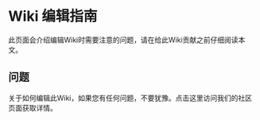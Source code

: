# Wiki 编辑指南

此页面会介绍编辑Wiki时需要注意的问题，请在给此Wiki贡献之前仔细阅读本文。

## 问题

关于如何编辑此Wiki，如果您有任何问题，不要犹豫。点击这里访问我们的社区页面获取详情。



